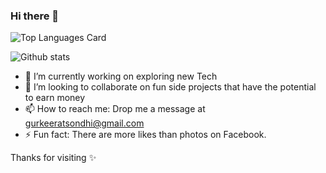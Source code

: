 ### Hi there 👋


![Top Languages Card](https://github-readme-stats.vercel.app/api/top-langs/?username=keerat666&layout=compact&theme=tokyonight)

![Github stats](https://github-readme-stats.vercel.app/api?username=keerat666&theme=tokyonight&show_icons=true&count_private=true)


- 🔭 I’m currently working on exploring new Tech
- 👯 I’m looking to collaborate on fun side projects that have the potential to earn money 
- 📫 How to reach me: Drop me a message at gurkeeratsondhi@gmail.com
- ⚡ Fun fact: There are more likes than photos on Facebook.


Thanks for visiting ✨
<!--
**Keerat666/Keerat666** is a ✨ _special_ ✨ repository because its `README.md` (this file) appears on your GitHub profile.

Here are some ideas to get you started:

- 🔭 I’m currently working on ...
- 🌱 I’m currently learning ...
- 👯 I’m looking to collaborate on ...
- 🤔 I’m looking for help with ...
- 💬 Ask me about ...
- 📫 How to reach me: ...
- 😄 Pronouns: ...
- ⚡ Fun fact: ...
-->
